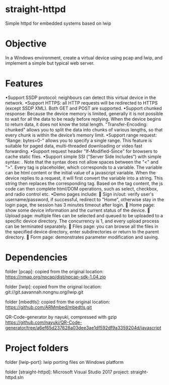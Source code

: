 # straight-httpd

Simple httpd for embedded systems based on lwip

# Objective

In a Windows environment, create a virtual device using pcap and lwip, and implement a simple but typical web server.

# Features

•Support SSDP protocol: neighbours can detect this virtual device in the network.
•Support HTTPS: all HTTP requests will be redirected to HTTPS (except SSDP XML). Both GET and POST are supported.
•Support chunked response: Because the device memory is limited, generally it is not possible to wait for all the data to be ready before replying. When the device begins to return data, it does not know the total length. "Transfer-Encoding: chunked" allows you to split the data into chunks of various lengths, so that every chunk is within the device’s memory limit.
•Support range request: “Range: bytes=0-” allows you to specify a single range. This feature is suitable for paged data, multi-threaded downloading or video fast forwarding.
•Support request header "If-Modified-Since" for browsers to cache static files.
•Support simple SSI (“Server Side Includes”) with simple syntax: <!--#TAG_NAME-->. Note that the syntax does not allow spaces between the "<" and ">". Every tag is placeholder, which corresponds to a variable. The variable can be html content or the initial value of a javascript variable. When the device replies to a request, it will first convert the variable into a string. This string then replaces the corresponding tag. Based on the tag content, the js code can then complete html/DOM operations, such as select, checkbox, and radio control etc.
•Demo pages include:
	Sign in/out: verify user's username/password, if successful, redirect to "Home", otherwise stay in the login page, the session has 3 minutes timeout after login.
	Home page:  show some device information and the current status of the device.
	Upload page: multiple files can be selected and queued to be uploaded to a specific device directory. The concurrency is 1, and every upload process can be terminated separately.
	Files page: you can browse all the files in the specified device directory, enter subdirectories or return to the parent directory.
	Form page: demonstrates parameter modification and saving.

# Dependencies

folder [pcap]: copied from the original location: 
	https://nmap.org/npcap/dist/npcap-sdk-1.04.zip

folder [lwip]: copied from the original location: 
	git://git.savannah.nongnu.org/lwip.git
	
folder [mbedtls]: copied from the original location: 
	https://github.com/ARMmbed/mbedtls.git	

QR-Code-generator by nayuki, compressed with gzip
    https://github.com/nayuki/QR-Code-generator/tree/a6ef65d237628a03dee3ae1df592df9a3359204d/javascript

# Project folders

folder [lwip-port]: lwip porting files on Windows platform

folder [straight-httpd]: Microsoft Visual Studio 2017 project: straight-httpd.sln
